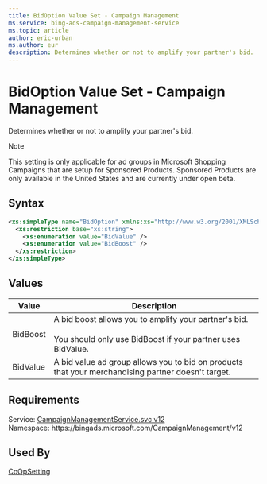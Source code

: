 ```yaml
---
title: BidOption Value Set - Campaign Management
ms.service: bing-ads-campaign-management-service
ms.topic: article
author: eric-urban
ms.author: eur
description: Determines whether or not to amplify your partner's bid.
---
```

# BidOption Value Set - Campaign Management
Determines whether or not to amplify your partner's bid.

> [!NOTE]
> This setting is only applicable for ad groups in Microsoft Shopping Campaigns that are setup for Sponsored Products. Sponsored Products are only available in the United States and are currently under open beta.

## Syntax
```xml
<xs:simpleType name="BidOption" xmlns:xs="http://www.w3.org/2001/XMLSchema">
  <xs:restriction base="xs:string">
    <xs:enumeration value="BidValue" />
    <xs:enumeration value="BidBoost" />
  </xs:restriction>
</xs:simpleType>
```

## <a name="values"></a>Values

|Value|Description|
|-----------|---------------|
|<a name="bidboost"></a>BidBoost|A bid boost allows you to amplify your partner's bid.<br/><br/>You should only use BidBoost if your partner uses BidValue.|
|<a name="bidvalue"></a>BidValue|A bid value ad group allows you to bid on products that your merchandising partner doesn't target.|

## Requirements
Service: [CampaignManagementService.svc v12](https://campaign.api.bingads.microsoft.com/Api/Advertiser/CampaignManagement/v12/CampaignManagementService.svc)  
Namespace: https\://bingads.microsoft.com/CampaignManagement/v12  

## Used By
[CoOpSetting](coopsetting.md)  
